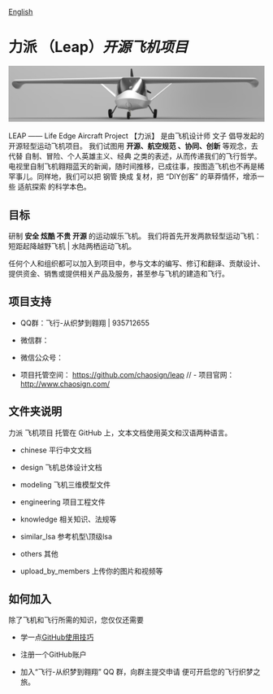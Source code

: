 [English](https://github.com/chaosign/LEAP/blob/master/readme_en.md)
# 力派 （Leap）*开源飞机项目*
<img src="./leap.png" width = "1000"/>

LEAP —— Life Edge Aircraft Project
【力派】 是由飞机设计师 文子 倡导发起的开源轻型运动飞机项目。 我们试图用 **开源、航空规范 、协同、创新** 等观念，去代替 自制、冒险、个人英雄主义、经典 之类的表述，从而传递我们的飞行哲学。电视里自制飞机翱翔蓝天的新闻，随时间推移，已成往事，按图造飞机也不再是稀罕事儿。同样地，我们可以把 钢管 换成 复材，把 “DIY创客” 的草莽情怀，增添一些 适航探索 的科学本色。

## 目标
研制 **安全 炫酷 不贵 开源** 的运动娱乐飞机。
我们将首先开发两款轻型运动飞机：短距起降越野飞机 | 水陆两栖运动飞机。

任何个人和组织都可以加入到项目中，参与文本的编写、修订和翻译、贡献设计、提供资金、销售或提供相关产品及服务，甚至参与飞机的建造和飞行。

## 项目支持
- QQ群：飞行-从织梦到翱翔 | 935712655 
+ 微信群：
- 微信公众号：
+ 项目托管空间： https://github.com/chaosign/leap
// - 项目官网：http://www.chaosign.com/ 


## 文件夹说明
力派 飞机项目 托管在 GitHub 上，文本文档使用英文和汉语两种语言。
- chinese             平行中文文档
+ design              飞机总体设计文档
- modeling            飞机三维模型文件
+ engineering         项目工程文件
- knowledge           相关知识、法规等
+ similar_lsa         参考机型\顶级lsa
- others              其他
+ upload_by_members   上传你的图片和视频等

## 如何加入
除了飞机和飞行所需的知识，您仅仅还需要
- 学一点[GitHub使用技巧](https://guides.github.com/activities/hello-world/)
+ 注册一个GitHub账户
- 加入“飞行-从织梦到翱翔” QQ 群，向群主提交申请
便可开启您的飞行织梦之旅。

